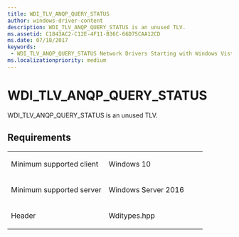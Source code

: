 ```yaml
---
title: WDI_TLV_ANQP_QUERY_STATUS
author: windows-driver-content
description: WDI_TLV_ANQP_QUERY_STATUS is an unused TLV.
ms.assetid: C1843AC2-C12E-4F11-B36C-66D75CAA12CD
ms.date: 07/18/2017 
keywords:
 - WDI_TLV_ANQP_QUERY_STATUS Network Drivers Starting with Windows Vista
ms.localizationpriority: medium
---
```


# WDI\_TLV\_ANQP\_QUERY\_STATUS


WDI\_TLV\_ANQP\_QUERY\_STATUS is an unused TLV.

Requirements
------------

<table>
<colgroup>
<col width="50%" />
<col width="50%" />
</colgroup>
<tbody>
<tr class="odd">
<td><p>Minimum supported client</p></td>
<td><p>Windows 10</p></td>
</tr>
<tr class="even">
<td><p>Minimum supported server</p></td>
<td><p>Windows Server 2016</p></td>
</tr>
<tr class="odd">
<td><p>Header</p></td>
<td>Wditypes.hpp</td>
</tr>
</tbody>
</table>

 

 




